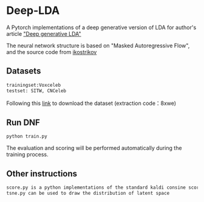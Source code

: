 # Deep-LDA
A Pytorch implementations of a deep generative version of LDA for author's article ["Deep generative LDA"](https://arxiv.org/)

The neural network structure is based on "Masked Autoregressive Flow", and the source code from [ikostrikov](https://github.com/ikostrikov/pytorch-flows/blob/master/README.md)

## Datasets
```bash
trainingset:Voxceleb 
testset: SITW, CNCeleb
```
Following this [link](https://pan.baidu.com/s/1NZXZhKbrJUk75FDD4_p6PQ) to download the dataset 
(extraction code：8xwe)

## Run DNF
```bash
python train.py
```
The evaluation and scoring will be performed automatically during the training process.

## Other instructions
```bash
score.py is a python implementations of the standard kaldi consine scoring, you can also use kaldi to do the plda scoring
tsne.py can be used to draw the distribution of latent space 
```


